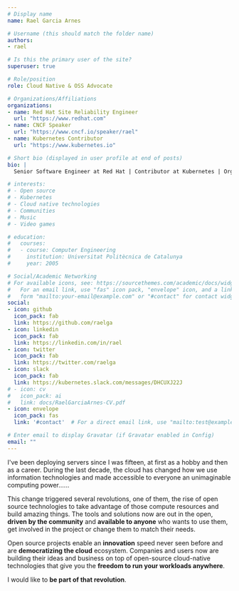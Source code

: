 ```yaml
---
# Display name
name: Rael Garcia Arnes

# Username (this should match the folder name)
authors:
- rael

# Is this the primary user of the site?
superuser: true

# Role/position
role: Cloud Native & OSS Advocate

# Organizations/Affiliations
organizations:
- name: Red Hat Site Reliability Engineer
  url: "https://www.redhat.com"
- name: CNCF Speaker
  url: "https://www.cncf.io/speaker/rael"
- name: Kubernetes Contributor
  url: "https://www.kubernetes.io"

# Short bio (displayed in user profile at end of posts)
bio: |
  Senior Software Engineer at Red Hat | Contributor at Kubernetes | Organizer at Cloud Native Barcelona

# interests:
# - Open source
# - Kubernetes
# - Cloud native technologies
# - Communities
# - Music
# - Video games

# education:
#   courses:
#   - course: Computer Engineering
#     institution: Universitat Politècnica de Catalunya
#     year: 2005

# Social/Academic Networking
# For available icons, see: https://sourcethemes.com/academic/docs/widgets/#icons
#   For an email link, use "fas" icon pack, "envelope" icon, and a link in the
#   form "mailto:your-email@example.com" or "#contact" for contact widget.
social:
- icon: github
  icon_pack: fab
  link: https://github.com/raelga
- icon: linkedin
  icon_pack: fab
  link: https://linkedin.com/in/rael
- icon: twitter
  icon_pack: fab
  link: https://twitter.com/raelga
- icon: slack
  icon_pack: fab
  link: https://kubernetes.slack.com/messages/DHCUXJ22J
# - icon: cv
#   icon_pack: ai
#   link: docs/RaelGarciaArnes-CV.pdf
- icon: envelope
  icon_pack: fas
  link: '#contact'  # For a direct email link, use "mailto:test@example.org".

# Enter email to display Gravatar (if Gravatar enabled in Config)
email: ""
---
```


I've been deploying servers since I was fifteen, at first as a hobby and then as a career. During the last decade, the cloud has changed how we use information technologies and made accessible to everyone an unimaginable computing power......

This change triggered several revolutions, one of them, the rise of open source technologies to take advantage of those compute resources and build amazing things. The tools and solutions now are out in the open, **driven by the community** and **available to anyone** who wants to use them, get involved in the project or change them to match their needs.

Open source projects enable an **innovation** speed never seen before and are **democratizing the cloud** ecosystem. Companies and users now are building their ideas and business on top of open-source cloud-native technologies that give you the **freedom to run your workloads anywhere**.

I would like to **be part of that revolution**.
